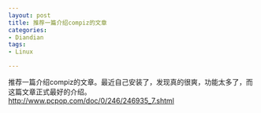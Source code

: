 ```yaml
---
layout: post
title: 推荐一篇介绍compiz的文章
categories:
- Diandian
tags:
- Linux

---
```

推荐一篇介绍compiz的文章。最近自己安装了，发现真的很爽，功能太多了，而这篇文章正式最好的介绍。
<br />http://www.pcpop.com/doc/0/246/246935_7.shtml